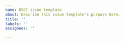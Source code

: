 ```yaml
---
name: DSEC issue template
about: Describe this issue template's purpose here.
title: ''
labels: ''
assignees: ''

---
```



